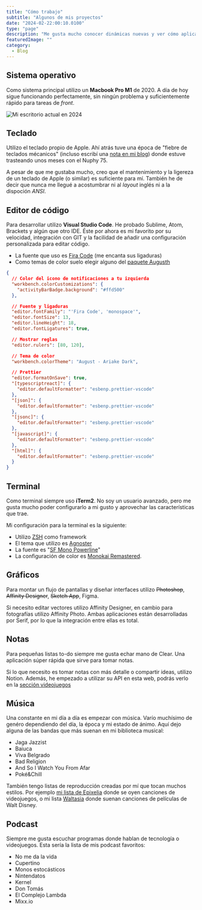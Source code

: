 ```yaml
---
title: "Cómo trabajo"
subtitle: "Algunos de mis proyectos"
date: "2024-02-22:00:10.0100"
type: "page"
description: "Me gusta mucho conocer dinámicas nuevas y ver cómo aplicaciones o pequeños scripts facilitan el trabajo de la gente. A continuación indico qué aplicaciones utilizo en mi día a día, qué música escucho o qué utilizo para editar gráficos y construir interfaces."
featuredImage: ""
category:
  - Blog
---
```


## Sistema operativo

Como sistema principal utilizo un **Macbook Pro M1** de 2020. A día de hoy sigue funcionando perfectamente, sin ningún problema y suficientemente rápido para tareas de _front_.

![Mi escritorio actual en 2024](./caoc.jpg)

## Teclado

Utilizo el teclado propio de Apple. Ahí atrás tuve una época de "fiebre de teclados mécanicos" (incluso escribí una [nota en mi blog](blog/nuphy-air-75)) donde estuve trasteando unos meses con el Nuphy 75.

A pesar de que me gustaba mucho, creo que el mantenimiento y la ligereza de un teclado de Apple (o similar) es suficiente para mí. También he de decir que nunca me llegué a acostumbrar ni al _layout_ inglés ni a la dispoción _ANSI_.

## Editor de código

Para desarrollar utilizo **Visual Studio Code**. He probado Sublime, Atom, Brackets y algún que otro IDE. Éste por ahora es mi favorito por su velocidad, integración con GIT y la facilidad de añadir una configuración personalizada para editar código.

- La fuente que uso es [Fira Code](https://github.com/tonsky/FiraCode?tab=readme-ov-file) (me encanta sus ligaduras)
- Como temas de color suelo elegir alguno del [paquete Augusth](https://marketplace.visualstudio.com/items?itemName=inci-august.august-themes)

```json
{
  // Color del icono de notificaciones a tu izquierda
  "workbench.colorCustomizations": {
    "activityBarBadge.background": "#ffd500"
  },

  // Fuente y ligaduras
  "editor.fontFamily": "'Fira Code', 'monospace'",
  "editor.fontSize": 13,
  "editor.lineHeight": 18,
  "editor.fontLigatures": true,

  // Mostrar reglas
  "editor.rulers": [80, 120],

  // Tema de color
  "workbench.colorTheme": "August - Ariake Dark",

  // Prettier
  "editor.formatOnSave": true,
  "[typescriptreact]": {
    "editor.defaultFormatter": "esbenp.prettier-vscode"
  },
  "[json]": {
    "editor.defaultFormatter": "esbenp.prettier-vscode"
  },
  "[jsonc]": {
    "editor.defaultFormatter": "esbenp.prettier-vscode"
  },
  "[javascript]": {
    "editor.defaultFormatter": "esbenp.prettier-vscode"
  },
  "[html]": {
    "editor.defaultFormatter": "esbenp.prettier-vscode"
  }
}
```

## Terminal

Como terminal siempre uso **iTerm2**. No soy un usuario avanzado, pero me gusta mucho poder configurarlo a mi gusto y aprovechar las características que trae.

Mi configuración para la terminal es la siguiente:

- Utilizo [ZSH](https://ohmyz.sh) como framework
- El tema que utilizo es [Agnoster](https://github.com/agnoster/agnoster-zsh-theme)
- La fuente es "[SF Mono Powerline](https://github.com/Twixes/SF-Mono-Powerline?tab=readme-ov-file)"
- La configuración de color es [Monokai Remastered](https://github.com/mbadolato/iTerm2-Color-Schemes/tree/master?tab=readme-ov-file#monokai-remastered).

## Gráficos

Para montar un flujo de pantallas y diseñar interfaces utilizo ~~Photoshop~~, ~~Affinity Designer~~, ~~Sketch App~~, Figma.

Si necesito editar vectores utilizo Affinity Designer, en cambio para fotografías utilizo Affinity Photo. Ambas aplicaciones están desarrolladas por Serif, por lo que la integración entre ellas es total.

## Notas

Para pequeñas listas to-do siempre me gusta echar mano de Clear. Una aplicación súper rápida que sirve para tomar notas.

Si lo que necesito es tomar notas con más detalle o compartir ideas, utilizo Notion. Además, he empezado a utilizar su API en esta web, podrás verlo en la [sección videojuegos](./videojuegos)

## Música

Una constante en mi día a día es empezar con música. Varío muchísimo de genéro dependiendo del día, la época y mi estado de ánimo. Aquí dejo alguna de las bandas que más suenan en mi biblioteca musical:

- Jaga Jazzist
- Baiuca
- Viva Belgrado
- Bad Religion
- And So I Watch You From Afar
- Poké&Chill

También tengo listas de reproducción creadas por mí que tocan muchos estilos. Por ejemplo [mi lista de Epixelia](https://music.apple.com/es/playlist/epixelia/pl.u-BNA6rgWCpXPK5z?l=ca) donde se oyen canciones de videojuegos, o mi lista [Waltasia](https://music.apple.com/es/playlist/waltasia/pl.u-6mo448etZkj7EP?l=en-GB) donde suenan canciones de películas de Walt Disney.

## Podcast

Siempre me gusta escuchar programas donde hablan de tecnología o videojuegos. Esta sería la lista de mis podcast favoritos:

- No me da la vida
- Cupertino
- Monos estocásticos
- Nintendatos
- Kernel
- Don Tomás
- El Complejo Lambda
- Mixx.io
